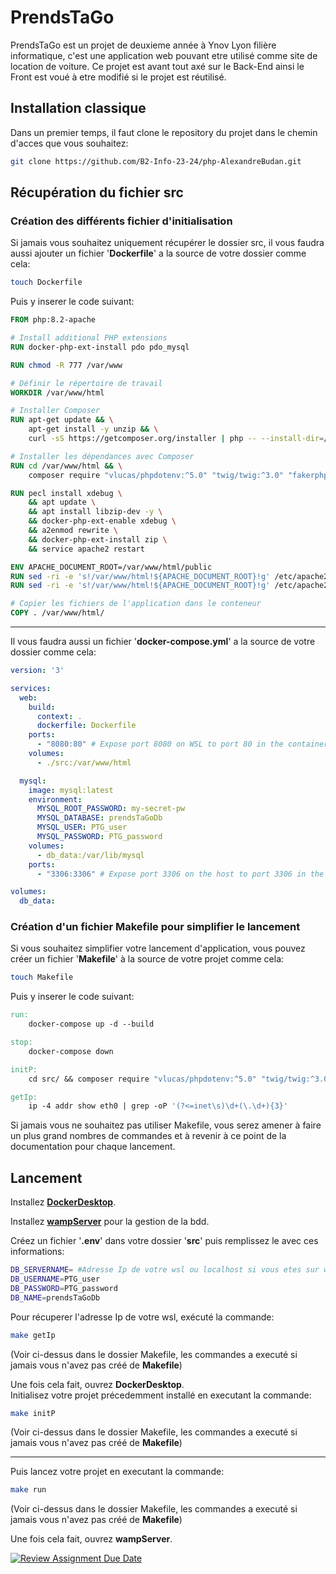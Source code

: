 
# PrendsTaGo

PrendsTaGo est un projet de deuxieme année à Ynov Lyon filière informatique, c'est une application web pouvant etre utilisé comme site de location de voiture. Ce projet est avant tout axé sur le Back-End ainsi le Front est voué à etre modifié si le projet est réutilisé.


## Installation classique

Dans un premier temps, il faut clone le repository du projet dans le chemin d'acces que vous souhaitez: 

```bash
git clone https://github.com/B2-Info-23-24/php-AlexandreBudan.git
```

## Récupération du fichier src

### Création des différents fichier d'initialisation

Si jamais vous souhaitez uniquement récupérer le dossier src, il vous faudra aussi ajouter un fichier '__Dockerfile__' a la source de votre dossier comme cela:

```bash
touch Dockerfile
```

Puis y inserer le code suivant:

```Dockerfile
FROM php:8.2-apache

# Install additional PHP extensions
RUN docker-php-ext-install pdo pdo_mysql

RUN chmod -R 777 /var/www

# Définir le répertoire de travail
WORKDIR /var/www/html

# Installer Composer
RUN apt-get update && \
    apt-get install -y unzip && \
    curl -sS https://getcomposer.org/installer | php -- --install-dir=/usr/local/bin --filename=composer

# Installer les dépendances avec Composer
RUN cd /var/www/html && \
    composer require "vlucas/phpdotenv:^5.0" "twig/twig:^3.0" "fakerphp/faker:^1.9"

RUN pecl install xdebug \
    && apt update \
    && apt install libzip-dev -y \
    && docker-php-ext-enable xdebug \
    && a2enmod rewrite \
    && docker-php-ext-install zip \
    && service apache2 restart

ENV APACHE_DOCUMENT_ROOT=/var/www/html/public
RUN sed -ri -e 's!/var/www/html!${APACHE_DOCUMENT_ROOT}!g' /etc/apache2/sites-available/*.conf
RUN sed -ri -e 's!/var/www/html!${APACHE_DOCUMENT_ROOT}!g' /etc/apache2/apache2.conf /etc/apache2/conf-available/*.conf

# Copier les fichiers de l'application dans le conteneur
COPY . /var/www/html/
```

---

Il vous faudra aussi un fichier '__docker-compose.yml__' a la source de votre dossier comme cela:

```yml
version: '3'

services:
  web:
    build:
      context: .
      dockerfile: Dockerfile
    ports:
      - "8080:80" # Expose port 8080 on WSL to port 80 in the container
    volumes:
      - ./src:/var/www/html

  mysql:
    image: mysql:latest
    environment:
      MYSQL_ROOT_PASSWORD: my-secret-pw
      MYSQL_DATABASE: prendsTaGoDb
      MYSQL_USER: PTG_user
      MYSQL_PASSWORD: PTG_password
    volumes:
      - db_data:/var/lib/mysql
    ports:
      - "3306:3306" # Expose port 3306 on the host to port 3306 in the container

volumes:
  db_data:

```

### Création d'un fichier Makefile pour simplifier le lancement

Si vous souhaitez simplifier votre lancement d'application, vous pouvez créer un fichier '__Makefile__' à la source de votre projet comme cela:

```bash
touch Makefile
```

Puis y inserer le code suivant:

```Makefile
run:
	docker-compose up -d --build

stop:
	docker-compose down

initP:
	cd src/ && composer require "vlucas/phpdotenv:^5.0" "twig/twig:^3.0" "fakerphp/faker:^1.9"

getIp:
	ip -4 addr show eth0 | grep -oP '(?<=inet\s)\d+(\.\d+){3}'
```

Si jamais vous ne souhaitez pas utiliser Makefile, vous serez amener à faire un plus grand nombres de commandes et à revenir à ce point de la documentation pour chaque lancement.
## Lancement

Installez [__DockerDesktop__](https://www.docker.com/products/docker-desktop/).  

Installez [__wampServer__](https://www.wampserver.com/) pour la gestion de la bdd.   

Créez un fichier '__.env__' dans votre dossier '__src__' puis remplissez le avec ces informations:

```bash
DB_SERVERNAME= #Adresse Ip de votre wsl ou localhost si vous etes sur windows
DB_USERNAME=PTG_user
DB_PASSWORD=PTG_password
DB_NAME=prendsTaGoDb
```

Pour récuperer l'adresse Ip de votre wsl, exécuté la commande:

```bash
make getIp
```
(Voir ci-dessus dans le dossier Makefile, les commandes a executé si jamais vous n'avez pas créé de __Makefile__)
  
Une fois cela fait, ouvrez __DockerDesktop__.  
Initialisez votre projet précedemment installé en executant la commande:

```bash
make initP
```
(Voir ci-dessus dans le dossier Makefile, les commandes a executé si jamais vous n'avez pas créé de __Makefile__)

---

Puis lancez votre projet en executant la commande:

```bash
make run
```
(Voir ci-dessus dans le dossier Makefile, les commandes a executé si jamais vous n'avez pas créé de __Makefile__)

Une fois cela fait, ouvrez __wampServer__.

[![Review Assignment Due Date](https://classroom.github.com/assets/deadline-readme-button-24ddc0f5d75046c5622901739e7c5dd533143b0c8e959d652212380cedb1ea36.svg)](https://classroom.github.com/a/YbKxHPdJ)
